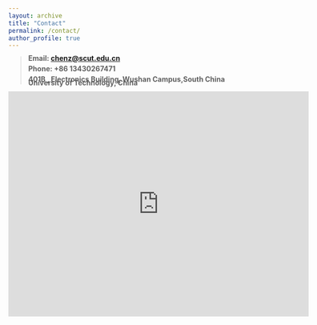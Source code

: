 ```yaml
---
layout: archive
title: "Contact"
permalink: /contact/
author_profile: true
---
```


> <p><b style="line-height:50%"> Email: <a href="mailto:chenz@scut.edu.cn">chenz@scut.edu.cn</a> </b> </p> 
><p><b style="line-height:50%"> Phone: +86 13430267471</b></p>
><p><b width="50%" style="line-height:50%">401B , Electronics Building, Wushan Campus,South China University of Technology, China </b> </p>
<!-- <p><b width="50%" style="line-height:50%"> 401B , Electronics Building, Wushan Campus,South China University of Technology, China </b> </p>
><p><b width="50%" style="line-height:50%"> 381 Wushan Road, Tianhe District, Guangzhou, Guangdong, 510641, China.  </b> </p>
--!>


<iframe src="https://www.google.com/maps/embed?pb=!1m18!1m12!1m3!1d1842.6574589092247!2d113.94014988806359!3d22.529872998800837!2m3!1f0!2f0!3f0!3m2!1i1024!2i768!4f13.1!3m3!1m2!1s0x3403ee10b0ed7b1d%3A0x491ba4c0b14b1f50!2z5rex5Zyz5aSn5a2m5Y2X5qCh5Yy65a2m55Sf5pyN5Yqh5Lit5b-D!5e0!3m2!1szh-CN!2s!4v1628698160633!5m2!1szh-CN!2s" width="600" height="450" style="border:0;" allowfullscreen="" loading="lazy"></iframe>

<!--
<div>
     <iframe width="500" height="400" frameborder="0" src="https://www.bing.com/maps/embed?h=400&w=500&cp=mrn3gctgtyh6&lvl=16&typ=d&sty=r&src=SHELL&FORM=MBEDV8" scrolling="no">
     </iframe>
     <div style="white-space: nowrap; text-align: center; width: 500px; padding: 6px 0;">
        <a id="largeMapLink" target="_blank" href="https://www.bing.com/maps?cp=mrn3gctgtyh6&amp;sty=r&amp;lvl=16&amp;FORM=MBEDLD">查看放大的地图</a> &nbsp; | &nbsp;
        <a id="dirMapLink" target="_blank" href="https://www.bing.com/maps/directions?cp=mrn3gctgtyh6&amp;sty=r&amp;lvl=16&amp;rtp=~pos.mrn3gc_tgtyh6____&amp;FORM=MBEDLD">获取路线</a>
    </div>
</div>
-->
<!--
<div>
     <iframe width="500" height="400" frameborder="0" src="https://www.bing.com/maps/embed?h=400&w=500&cp=mrn3gctgtyh6&lvl=16&typ=d&sty=r&src=SHELL&FORM=MBEDV8" scrolling="no">
     </iframe>
     
</div>
-->
